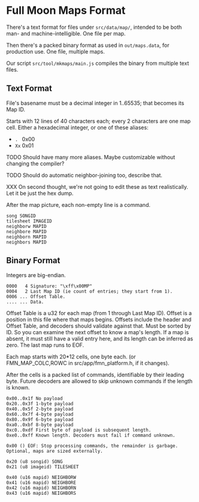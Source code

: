 # Full Moon Maps Format

There's a text format for files under `src/data/map/`, intended to be both man- and machine-intelligible.
One file per map.

Then there's a packed binary format as used in `out/maps.data`, for production use.
One file, multiple maps.

Our script `src/tool/mkmaps/main.js` compiles the binary from multiple text files.

## Text Format

File's basename must be a decimal integer in 1..65535; that becomes its Map ID.

Starts with 12 lines of 40 characters each; every 2 characters are one map cell.
Either a hexadecimal integer, or one of these aliases:

- `. ` 0x00
- `Xx` 0x01

TODO Should have many more aliases. Maybe customizable without changing the compiler?

TODO Should do automatic neighbor-joining too, describe that.

XXX On second thought, we're not going to edit these as text realistically. Let it be just the hex dump.

After the map picture, each non-empty line is a command.

```
song SONGID
tilesheet IMAGEID
neighborw MAPID
neighbore MAPID
neighborn MAPID
neighbors MAPID
```

## Binary Format

Integers are big-endian.

```
0000   4 Signature: "\xff\x00MP"
0004   2 Last Map ID (ie count of entries; they start from 1).
0006 ... Offset Table.
.... ... Data.
```

Offset Table is a u32 for each map (from 1 through Last Map ID).
Offset is a position in this file where that maps begins.
Offsets include the header and Offset Table, and decoders should validate against that.
Must be sorted by ID. So you can examine the next offset to know a map's length.
If a map is absent, it must still have a valid entry here, and its length can be inferred as zero.
The last map runs to EOF.

Each map starts with 20*12 cells, one byte each. (or FMN_MAP_COLC,ROWC in src/app/fmn_platform.h, if it changes).

After the cells is a packed list of commands, identifiable by their leading byte.
Future decoders are allowed to skip unknown commands if the length is known.

```
0x00..0x1f No payload
0x20..0x3f 1-byte payload
0x40..0x5f 2-byte payload
0x60..0x7f 4-byte payload
0x80..0x9f 6-byte payload
0xa0..0xbf 8-byte payload
0xc0..0xdf First byte of payload is subsequent length.
0xe0..0xff Known length. Decoders must fail if command unknown.
```

```
0x00 () EOF: Stop processing commands, the remainder is garbage. Optional, maps are sized externally.

0x20 (u8 songid) SONG
0x21 (u8 imageid) TILESHEET

0x40 (u16 mapid) NEIGHBORW
0x41 (u16 mapid) NEIGHBORE
0x42 (u16 mapid) NEIGHBORN
0x43 (u16 mapid) NEIGHBORS
```
